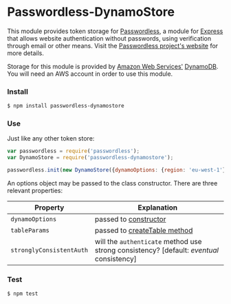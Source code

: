 # Passwordless-DynamoStore

This module provides token storage for
[Passwordless](//www.npmjs.com/package/passwordless), a module for
[Express](//www.npmjs.com/package/express) that allows website
authentication without passwords, using verification through email or other
means. Visit the [Passwordless project's website](//passwordless.net) for
more details.

Storage for this module is provided by [Amazon Web
Services'](//aws.amazon.com/) [DynamoDB](aws.amazon.com/dynamodb/). You will
need an AWS account in order to use this module.

### Install
```bash
$ npm install passwordless-dynamostore
```

### Use
Just like any other token store:
```javascript
var passwordless = require('passwordless');
var DynamoStore = require('passwordless-dynamostore');

passwordless.init(new DynamoStore({dynamoOptions: {region: 'eu-west-1'}}));
```

An options object may be passed to the class constructor. There are three
relevant properties:

| Property               | Explanation                                                                            |
| -----------------------|--------------------------------------------------------------------------------------------------------------------- |
| `dynamoOptions`          | passed to [constructor](//docs.aws.amazon.com/AWSJavaScriptSDK/latest/AWS/DynamoDB.html#constructor-property) |
| `tableParams`            | passed to [createTable method](//docs.aws.amazon.com/AWSJavaScriptSDK/latest/AWS/DynamoDB.html#createTable-property)       |
| `stronglyConsistentAuth` | will the `authenticate` method use strong consistency? [default: *eventual* consistency]  |

### Test
```bash
$ npm test
```
